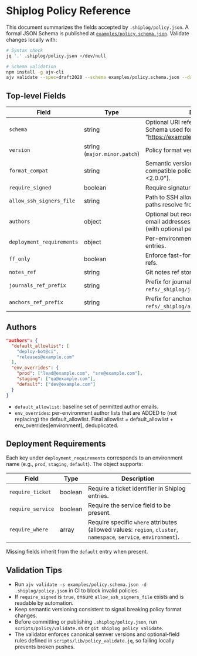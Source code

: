 # Shiplog Policy Reference

This document summarizes the fields accepted by `.shiplog/policy.json`. A formal JSON Schema is published at [`examples/policy.schema.json`](../examples/policy.schema.json). Validate changes locally with:

```bash
# Syntax check
jq '.' .shiplog/policy.json >/dev/null

# Schema validation
npm install -g ajv-cli
ajv validate --spec=draft2020 --schema examples/policy.schema.json --data .shiplog/policy.json
```

## Top-level Fields

| Field | Type | Description |
|-------|------|-------------|
| `schema` | string | Optional URI reference to the JSON Schema used for validation (e.g., "https://example.com/policy.schema.json"). |
| `version` | string (`major.minor.patch`) | Policy format version (e.g., `1.0.0`). |
| `format_compat` | string | Semantic version range indicating compatible policy parsers (e.g., ">=1.0.0 <2.0.0"). |
| `require_signed` | boolean | Require signatures for journal entries. |
| `allow_ssh_signers_file` | string | Path to SSH allowed signers file (relative paths resolve from repo root). |
| `authors` | object | Optional but recommended; defines which email addresses may author Shiplog entries (with optional per-environment overrides). |
| `deployment_requirements` | object | Per-environment guardrails for Shiplog entries. |
| `ff_only` | boolean | Enforce fast-forward updates to Shiplog refs. |
| `notes_ref` | string | Git notes ref storing log attachments. |
| `journals_ref_prefix` | string | Prefix for journal refs (usually `refs/_shiplog/journal/`). |
| `anchors_ref_prefix` | string | Prefix for anchor refs (usually `refs/_shiplog/anchors/`). |
## Authors

```json
"authors": {
  "default_allowlist": [
    "deploy-bot@ci",
    "releases@example.com"
  ],
  "env_overrides": {
    "prod": ["lead@example.com", "sre@example.com"],
    "staging": ["qa@example.com"],
    "default": ["dev@example.com"]
  }
}
```

- `default_allowlist`: baseline set of permitted author emails.
- `env_overrides`: per-environment author lists that are ADDED to (not replacing) the default_allowlist. Final allowlist = default_allowlist + env_overrides[environment], deduplicated.

## Deployment Requirements

Each key under `deployment_requirements` corresponds to an environment name (e.g., `prod`, `staging`, `default`). The object supports:

| Field | Type | Description |
|-------|------|-------------|
| `require_ticket` | boolean | Require a ticket identifier in Shiplog entries. |
| `require_service` | boolean | Require the service field to be present. |
| `require_where` | array | Require specific `where` attributes (allowed values: `region`, `cluster`, `namespace`, `service`, `environment`). |

Missing fields inherit from the `default` entry when present.

## Validation Tips

- Run `ajv validate -s examples/policy.schema.json -d .shiplog/policy.json` in CI to block invalid policies.
- If `require_signed` is `true`, ensure `allow_ssh_signers_file` exists and is readable by automation.
- Keep semantic versioning consistent to signal breaking policy format changes.
- Before committing or publishing `.shiplog/policy.json`, run `scripts/policy/validate.sh` or `git shiplog policy validate`.
- The validator enforces canonical semver versions and optional-field rules defined in `scripts/lib/policy_validate.jq`, so failing locally prevents broken pushes.
